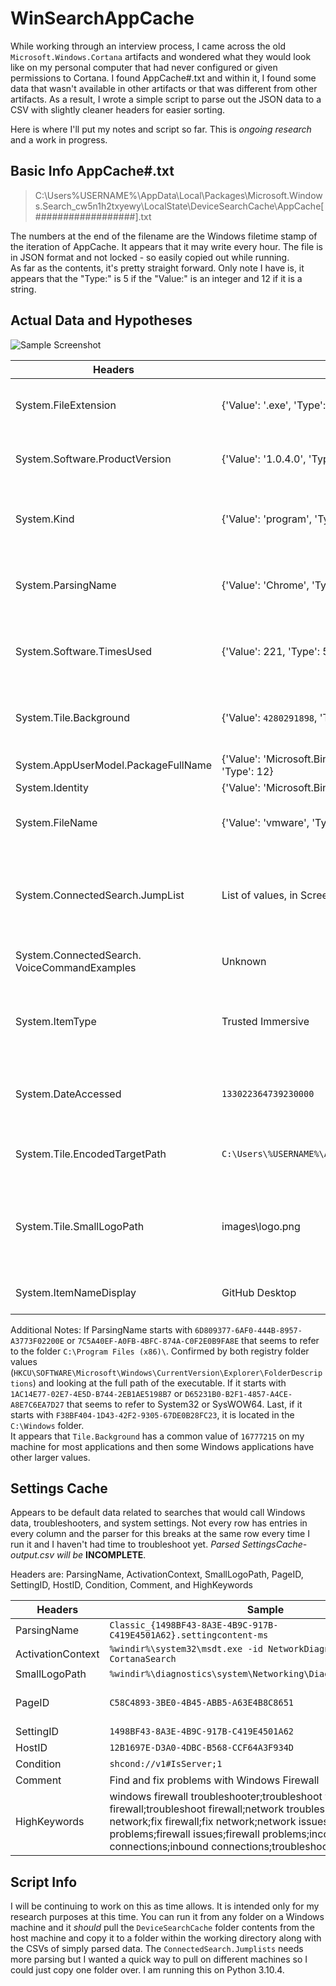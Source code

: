 # WinSearchAppCache

While working through an interview process, I came across the old `Microsoft.Windows.Cortana` artifacts and wondered what they would look like on my personal computer that had never configured or given permissions to Cortana. I found AppCache#.txt and within it, I found some data that wasn't available in other artifacts or that was different from other artifacts. As a result, I wrote a simple script to parse out the JSON data to a CSV with slightly cleaner headers for easier sorting. 

Here is where I'll put my notes and script so far. This is *ongoing research* and a work in progress. 

## Basic Info AppCache#.txt

> C:\Users\%USERNAME%\AppData\Local\Packages\Microsoft.Windows.Search_cw5n1h2txyewy\LocalState\DeviceSearchCache\AppCache[##################].txt 

The numbers at the end of the filename are the Windows filetime stamp of the iteration of AppCache. It appears that it may write every hour. 
The file is in JSON format and not locked - so easily copied out while running.   
As far as the contents, it's pretty straight forward. Only note I have is, it appears that the "Type:" is 5 if the "Value:" is an integer and 12 if it is a string. 

## Actual Data and Hypotheses

![Sample Screenshot](https://user-images.githubusercontent.com/88520889/179432469-de404371-80a4-4490-9b13-86d59ab8d54b.png)

|Headers|Sample|Hypothesis|
|---|---|---|
|System.FileExtension|{'Value': '.exe', 'Type': 12}|The file extension for the indexed file.|
|System.Software.ProductVersion|{'Value': '1.0.4.0', 'Type': 12}|If available, the product version for the application.|
|System.Kind|{'Value': 'program', 'Type': 12}|Program, document, link, and unknown are the options.|	
|System.ParsingName|{'Value': 'Chrome', 'Type': 12}|Anything from app name, to full path, to an AutoGenerated GUID|
|System.Software.TimesUsed|{'Value': 221, 'Type': 5}|Does not match other artifacts like prefetch run count|
|System.Tile.Background|{'Value': `4280291898`, 'Type': 5}|Unsure, may be whether the app also runs in the background?|
|System.AppUserModel.PackageFullName|{'Value': 'Microsoft.BingWeather_4.53.41681.0_x64 __8wekyb3d8bbwe', 'Type': 12}|Full name|
|System.Identity|{'Value': 'Microsoft.BingWeather_8wekyb3d8bbwe', 'Type': 12}|Short name|
|System.FileName|{'Value': 'vmware', 'Type': 12}|Actual filename without extension|
|System.ConnectedSearch.JumpList|List of values, in Screenshot|Contains jumplists for some apps that don't have jumplists in the normal location|
|System.ConnectedSearch. VoiceCommandExamples|Unknown|Not sure yet, all my rows were blank.|
|System.ItemType|Trusted Immersive|Options on my machine are "Trusted Immersive", "Immersive", or "Desktop"|
|System.DateAccessed|`133022364739230000`|Date of access in Windows Filetime - not last access for all|
|System.Tile.EncodedTargetPath|`C:\Users\%USERNAME%\AppData\Local\Programs\Python\Python310\pythonw.exe`|May be full file path or same as ParsingName|		
|System.Tile.SmallLogoPath|images\logo.png|Mostly Windows services have this, looks like part of path to the logo/icon image|
|System.ItemNameDisplay|GitHub Desktop|Basic application display name.|

Additional Notes:
If ParsingName starts with `6D809377-6AF0-444B-8957-A3773F02200E` or `7C5A40EF-A0FB-4BFC-874A-C0F2E0B9FA8E` that seems to refer to the folder `C:\Program Files (x86)\`. Confirmed by both registry folder values (`HKCU\SOFTWARE\Microsoft\Windows\CurrentVersion\Explorer\FolderDescriptions`) and looking at the full path of the executable. If it starts with `1AC14E77-02E7-4E5D-B744-2EB1AE5198B7` or `D65231B0-B2F1-4857-A4CE-A8E7C6EA7D27` that seems to refer to System32 or SysWOW64. Last, if it starts with `F38BF404-1D43-42F2-9305-67DE0B28FC23`, it is located in the `C:\Windows` folder.  
It appears that `Tile.Background` has a common value of `16777215` on my machine for most applications and then some Windows applications have other larger values.


## Settings Cache
Appears to be default data related to searches that would call Windows data, troubleshooters, and system settings. Not every row has entries in every column and the parser for this breaks at the same row every time I run it and I haven't had time to troubleshoot yet. 
*Parsed SettingsCache-output.csv will be* **INCOMPLETE**.


Headers are:
ParsingName, ActivationContext, SmallLogoPath, PageID, SettingID, HostID, Condition, Comment, and HighKeywords

|Headers|Sample|Hypothesis|
|---|---|---|
|ParsingName|`Classic_{1498BF43-8A3E-4B9C-917B-C419E4501A62}.settingcontent-ms`|File identifier|
|ActivationContext|`%windir%\system32\msdt.exe -id NetworkDiagnosticsInbound -ep CortanaSearch`|What is offered/returned|
|SmallLogoPath|`%windir%\diagnostics\system\Networking\DiagPackage.dll,-20004`|Path to a logo|
|PageID|`C58C4893-3BE0-4B45-ABB5-A63E4B8C8651`|Registry - SOFTWARE\Microsoft\Windows\CurrentVersion\Explorer\ControlPanel\NameSpace\ - Identifies as "Troubleshooting"|
|SettingID|`1498BF43-8A3E-4B9C-917B-C419E4501A62`|Matches the ParsingName alphanumerics|
|HostID|`12B1697E-D3A0-4DBC-B568-CCF64A3F934D`|Only two unique values through the list|
|Condition|`shcond://v1#IsServer;1`|Windows Shell conditions cached?|
|Comment|Find and fix problems with Windows Firewall|Default text that pops up in search when you search related keywords|
|HighKeywords|windows firewall troubleshooter;troubleshoot windows firewall;troubleshoot firewall;network troubleshooter;troubleshoot network;fix firewall;fix network;network issues;network problems;firewall issues;firewall problems;incoming connections;inbound connections;troubleshooters|Keywords for Search optimizing?|


## Script Info

I will be continuing to work on this as time allows. It is intended only for my research purposes at this time. You can run it from any folder on a Windows machine and it *should* pull the `DeviceSearchCache` folder contents from the host machine and copy it to a folder within the working directory along with the CSVs of simply parsed data. The `ConnectedSearch.Jumplists` needs more parsing but I wanted a quick way to pull on different machines so I could just copy one folder over. I am running this on Python 3.10.4. 
